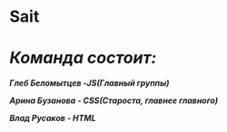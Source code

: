 # Sait
<h1><i>Команда состоит:</i></h1><p>
<i><b>Глеб Беломытцев -JS(Главный группы)</b></i><p>
<i><b>Арина Бузанова - CSS(Староста, главнее главного)</b></i><p>
<i><b>Влад Русаков - HTML</b></i><p>

